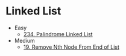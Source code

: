 # Linked List

* Easy
  * [234. Palindrome Linked List](234.-palindrome-linked-list-2.md)
* Medium
  * [19. Remove Nth Node From End of List](19.-remove-nth-node-from-end-of-list-1.md)

